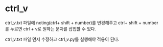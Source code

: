# ctrl_v

ctrl_v.txt 파일에 noting(ctrl+ shift + number)를 변경해주고 ctrl+ shift + number를 누르면 ctrl + v로 원하는 문자를 삽입할 수 있다.

ctrl_v.txt 파일 먼저 수정하고 ctrl_v.py를 실행해야 적용이 된다.
